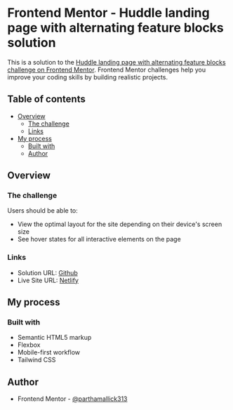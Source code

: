 # Frontend Mentor - Huddle landing page with alternating feature blocks solution

This is a solution to the [Huddle landing page with alternating feature blocks challenge on Frontend Mentor](https://www.frontendmentor.io/challenges/huddle-landing-page-with-alternating-feature-blocks-5ca5f5981e82137ec91a5100). Frontend Mentor challenges help you improve your coding skills by building realistic projects.

## Table of contents

- [Overview](#overview)
  - [The challenge](#the-challenge)
  - [Links](#links)
- [My process](#my-process)
  - [Built with](#built-with)
  - [Author](#author)

## Overview

### The challenge

Users should be able to:

- View the optimal layout for the site depending on their device's screen size
- See hover states for all interactive elements on the page

### Links

- Solution URL: [Github](https://github.com/parthamallick313/huddle-landing-page-2)
- Live Site URL: [Netlify](https://huddle-landing-page-2-fmio.netlify.app/)

## My process

### Built with

- Semantic HTML5 markup
- Flexbox
- Mobile-first workflow
- Tailwind CSS

## Author

- Frontend Mentor - [@parthamallick313](https://www.frontendmentor.io/profile/parthamallick313)
